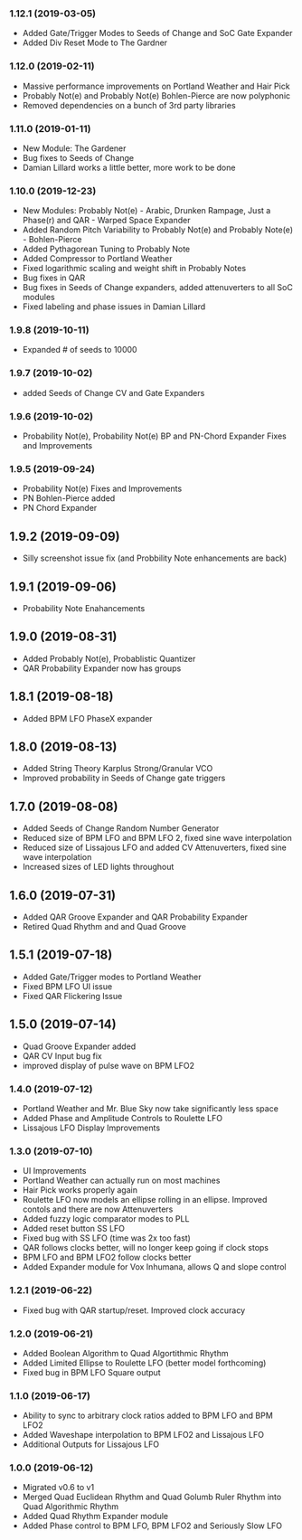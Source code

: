 ### 1.12.1 (2019-03-05)
- Added Gate/Trigger Modes to Seeds of Change and SoC Gate Expander
- Added Div Reset Mode to The Gardner

### 1.12.0 (2019-02-11)
- Massive performance improvements on Portland Weather and Hair Pick
- Probably Not(e) and Probably Not(e) Bohlen-Pierce are now polyphonic
- Removed dependencies on a bunch of 3rd party libraries

### 1.11.0 (2019-01-11)
- New Module: The Gardener
- Bug fixes to Seeds of Change
- Damian Lillard works a little better, more work to be done

### 1.10.0 (2019-12-23)
- New Modules: Probably Not(e) - Arabic, Drunken Rampage, Just a Phase(r) and QAR - Warped Space Expander
- Added Random Pitch Variability to Probably Not(e) and Probably Note(e) - Bohlen-Pierce
- Added Pythagorean Tuning to Probably Note
- Added Compressor to Portland Weather
- Fixed logarithmic scaling and weight shift in Probably Notes
- Bug fixes in QAR
- Bug fixes in Seeds of Change expanders, added attenuverters to all SoC modules
- Fixed labeling and phase issues in Damian Lillard

### 1.9.8 (2019-10-11)
- Expanded # of seeds to 10000

### 1.9.7 (2019-10-02)
- added Seeds of Change CV and Gate Expanders

### 1.9.6 (2019-10-02)
- Probability Not(e), Probability Not(e) BP and PN-Chord Expander Fixes and Improvements

### 1.9.5 (2019-09-24)
- Probability Not(e) Fixes and Improvements
- PN Bohlen-Pierce added
- PN Chord Expander

## 1.9.2 (2019-09-09)
- Silly screenshot issue fix (and Probbility Note enhancements are back)

## 1.9.1 (2019-09-06)
- Probability Note Enahancements

## 1.9.0 (2019-08-31)
- Added Probably Not(e), Probablistic Quantizer
- QAR Probability Expander now has groups

## 1.8.1 (2019-08-18)
- Added BPM LFO PhaseX expander

## 1.8.0 (2019-08-13)
- Added String Theory Karplus Strong/Granular VCO
- Improved probability in Seeds of Change gate triggers

## 1.7.0 (2019-08-08)
- Added Seeds of Change Random Number Generator
- Reduced size of BPM LFO and BPM LFO 2, fixed sine wave interpolation
- Reduced size of Lissajous LFO and added CV Attenuverters, fixed sine wave interpolation
- Increased sizes of LED lights throughout

## 1.6.0 (2019-07-31)
- Added QAR Groove Expander and QAR Probability Expander
- Retired Quad Rhythm and and Quad Groove

## 1.5.1 (2019-07-18)
- Added Gate/Trigger modes to Portland Weather
- Fixed BPM LFO UI issue
- Fixed QAR Flickering Issue

## 1.5.0 (2019-07-14)
- Quad Groove Expander added
- QAR CV Input bug fix
- improved display of pulse wave on BPM LFO2 

### 1.4.0 (2019-07-12)
- Portland Weather and Mr. Blue Sky now take significantly less space
- Added Phase and Amplitude Controls to Roulette LFO
- Lissajous LFO Display Improvements

### 1.3.0 (2019-07-10)
- UI Improvements
- Portland Weather can actually run on most machines
- Hair Pick works properly again
- Roulette LFO now models an ellipse rolling in an ellipse. Improved contols and there are now Attenuverters
- Added fuzzy logic comparator modes to PLL
- Added reset button SS LFO
- Fixed bug with SS LFO (time was 2x too fast)
- QAR follows clocks better, will no longer keep going if clock stops
- BPM LFO and BPM LFO2 follow clocks better
- Added Expander module for Vox Inhumana, allows Q and slope control

### 1.2.1 (2019-06-22)
- Fixed bug with QAR startup/reset. Improved clock accuracy 

### 1.2.0 (2019-06-21)
- Added Boolean Algorithm to Quad Algortithmic Rhythm
- Added Limited Ellipse to Roulette LFO (better model forthcoming)
- Fixed bug in BPM LFO Square output

### 1.1.0 (2019-06-17)
- Ability to sync to arbitrary clock ratios added to BPM LFO and BPM LFO2
- Added Waveshape interpolation to BPM LFO2 and Lissajous LFO
- Additional Outputs for Lissajous LFO

### 1.0.0 (2019-06-12)
- Migrated v0.6 to v1
- Merged Quad Euclidean Rhythm and Quad Golumb Ruler Rhythm into Quad Algorithmic Rhythm
- Added Quad Rhythm Expander module
- Added Phase control to BPM LFO, BPM LFO2 and Seriously Slow LFO